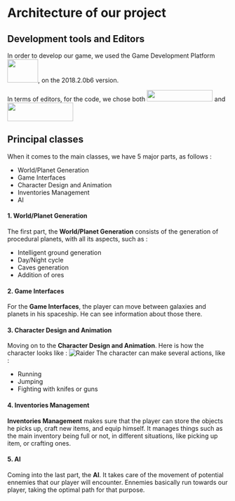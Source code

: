 # Architecture of our project

## Development tools and Editors
In order to develop our game, we used the Game Development Platform <img src="https://zupimages.net/up/18/25/0rhh.png" width="70" height="53">, on the 2018.2.0b6 version.

In terms of editors, for the code, we chose both <img src="https://zupimages.net/up/18/25/ljh9.png" width="150" height="26"> and <img src="https://zupimages.net/up/18/25/c637.png" width="150" height="42">

## Principal classes
When it comes to the main classes, we have 5 major parts, as follows :
* World/Planet Generation
* Game Interfaces
* Character Design and Animation
* Inventories Management
* AI

#### 1. World/Planet Generation
The first part, the **World/Planet Generation** consists of the generation of procedural planets, with all its aspects, such as :
* Intelligent ground generation
* Day/Night cycle
* Caves generation
* Addition of ores

#### 2. Game Interfaces
For the **Game Interfaces**, the player can move between galaxies and planets in his spaceship.
He can see information about those there.

#### 3. Character Design and Animation
Moving on to the **Character Design and Animation**. Here is how the character looks like : ![Raider](https://zupimages.net/up/18/26/dno6.png)
The character can make several actions, like :
* Running
* Jumping
* Fighting with knifes or guns

#### 4. Inventories Management
**Inventories Management** makes sure that the player can store the objects he picks up, craft new items, and equip himself.
It manages things such as the main inventory being full or not, in different situations, like picking up item, or crafting ones.

#### 5. AI
Coming into the last part, the **AI**. It takes care of the movement of potential ennemies that our player will encounter.
Ennemies basically run towards our player, taking the optimal path for that purpose.
